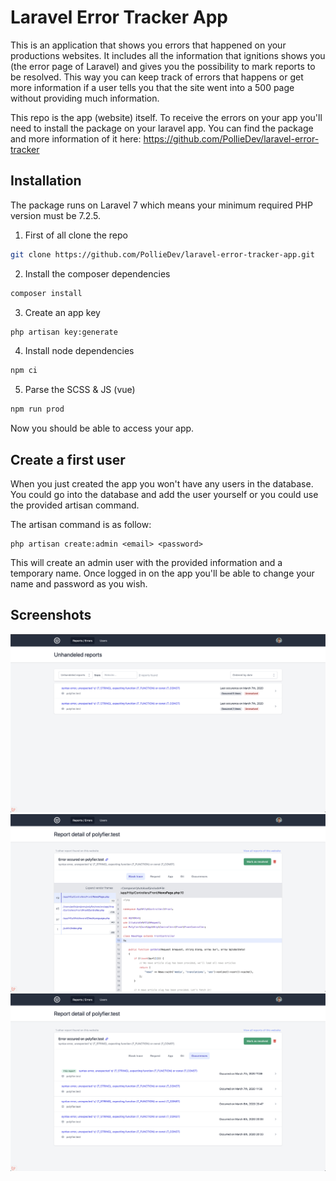 # Laravel Error Tracker App
This is an application that shows you errors that happened on your productions websites. It includes all the information that ignitions shows you (the error page of Laravel) and gives you the possibility to mark reports to be resolved. This way you can keep track of errors that happens or get more information if a user tells you that the site went into a 500 page without providing much information.  
  
This repo is the app (website) itself. To receive the errors on your app you'll need to install the package on your laravel app. You can find the package and more information of it here: https://github.com/PollieDev/laravel-error-tracker

## Installation
The package runs on Laravel 7 which means your minimum required PHP version must be 7.2.5.

1. First of all clone the repo
```bash
git clone https://github.com/PollieDev/laravel-error-tracker-app.git
```

2. Install the composer dependencies
```bash
composer install
```

3. Create an app key
```bash
php artisan key:generate
```

4. Install node dependencies
```bash
npm ci
```

5. Parse the SCSS & JS (vue)
```bash
npm run prod
```

Now you should be able to access your app.

## Create a first user
When you just created the app you won't have any users in the database. You could go into the database and add the user yourself or you could use the provided artisan command.  
  
The artisan command is as follow:
```
php artisan create:admin <email> <password>
```
This will create an admin user with the provided information and a temporary name.
Once logged in on the app you'll be able to change your name and password as you wish.

## Screenshots
![image](/screenshots/reports.png)
![image](/screenshots/report_detail.png)
![image](/screenshots/report_detail_occurrences.png)

